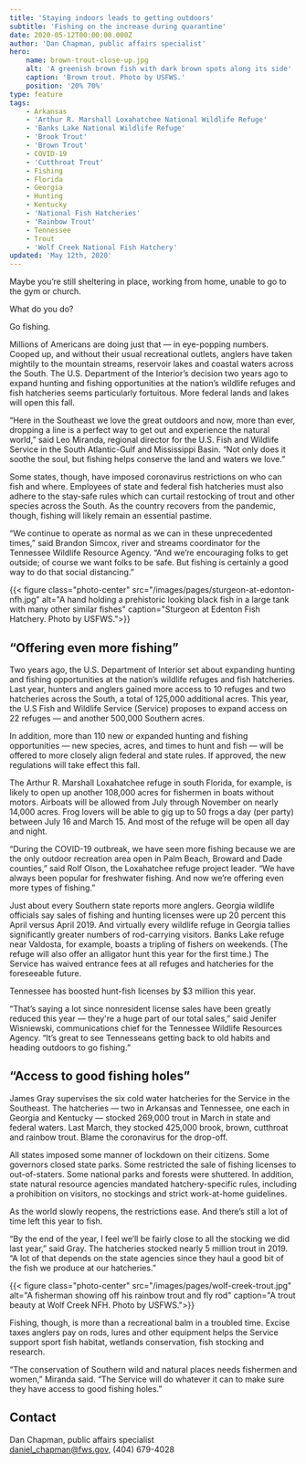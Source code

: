 ```yaml
---
title: 'Staying indoors leads to getting outdoors'
subtitle: 'Fishing on the increase during quarantine'
date: 2020-05-12T00:00:00.000Z
author: 'Dan Chapman, public affairs specialist'
hero:
    name: brown-trout-close-up.jpg
    alt: 'A greenish brown fish with dark brown spots along its side'
    caption: 'Brown trout. Photo by USFWS.'
    position: '20% 70%'
type: feature
tags:
    - Arkansas
    - 'Arthur R. Marshall Loxahatchee National Wildlife Refuge'
    - 'Banks Lake National Wildlife Refuge'
    - 'Brook Trout'
    - 'Brown Trout'
    - COVID-19
    - 'Cutthroat Trout'
    - Fishing
    - Florida
    - Georgia
    - Hunting
    - Kentucky
    - 'National Fish Hatcheries'
    - 'Rainbow Trout'
    - Tennessee
    - Trout
    - 'Wolf Creek National Fish Hatchery'
updated: 'May 12th, 2020'
---
```


Maybe you’re still sheltering in place, working from home, unable to go to the gym or church.

What do you do?

Go fishing.

Millions of Americans are doing just that &mdash; in eye-popping numbers. Cooped up, and without their usual recreational outlets, anglers have taken mightily to the mountain streams, reservoir lakes and coastal waters across the South. The U.S. Department of the Interior’s decision two years ago to expand hunting and fishing opportunities at the nation’s wildlife refuges and fish hatcheries seems particularly fortuitous. More federal lands and lakes will open this fall.

“Here in the Southeast we love the great outdoors and now, more than ever, dropping a line is a perfect way to get out and experience the natural world,” said Leo Miranda, regional director for the U.S. Fish and Wildlife Service in the South Atlantic-Gulf and Mississippi Basin. “Not only does it soothe the soul, but fishing helps conserve the land and waters we love.”

Some states, though, have imposed coronavirus restrictions on who can fish and where. Employees of state and federal fish hatcheries must also adhere to the stay-safe rules which can curtail restocking of trout and other species across the South. As the country recovers from the pandemic, though, fishing will likely remain an essential pastime.

“We continue to operate as normal as we can in these unprecedented times,” said Brandon Simcox, river and streams coordinator for the Tennessee Wildlife Resource Agency. “And we’re encouraging folks to get outside; of course we want folks to be safe. But fishing is certainly a good way to do that social distancing.”

{{< figure class="photo-center" src="/images/pages/sturgeon-at-edonton-nfh.jpg" alt="A hand holding a prehistoric looking black fish in a large tank with many other similar fishes" caption="Sturgeon at Edenton Fish Hatchery. Photo by USFWS.">}}

## “Offering even more fishing”

Two years ago, the U.S. Department of Interior set about expanding hunting and fishing opportunities at the nation’s wildlife refuges and fish hatcheries. Last year, hunters and anglers gained more access to 10 refuges and two hatcheries across the South, a total of 125,000 additional acres. This year, the U.S Fish and Wildlife Service (Service) proposes to expand access on 22 refuges &mdash; and another 500,000 Southern acres.

In addition, more than 110 new or expanded hunting and fishing opportunities &mdash; new species, acres, and times to hunt and fish &mdash; will be offered to more closely align federal and state rules. If approved, the new regulations will take effect this fall.

The Arthur R. Marshall Loxahatchee refuge in south Florida, for example, is likely to open up another 108,000 acres for fishermen in boats without motors. Airboats will be allowed from July through November on nearly 14,000 acres. Frog lovers will be able to gig up to 50 frogs a day (per party) between July 16 and March 15. And most of the refuge will be open all day and night.

“During the COVID-19 outbreak, we have seen more fishing because we are the only outdoor recreation area open in Palm Beach, Broward and Dade counties,” said Rolf Olson, the Loxahatchee refuge project leader. “We have always been popular for freshwater fishing. And now we’re offering even more types of fishing.”

Just about every Southern state reports more anglers. Georgia wildlife officials say sales of fishing and hunting licenses were up 20 percent this April versus April 2019. And virtually every wildlife refuge in Georgia tallies significantly greater numbers of rod-carrying visitors. Banks Lake refuge near Valdosta, for example, boasts a tripling of fishers on weekends. (The refuge will also offer an alligator hunt this year for the first time.) The Service has waived entrance fees at all refuges and hatcheries for the foreseeable future.

Tennessee has boosted hunt-fish licenses by $3 million this year.

“That’s saying a lot since nonresident license sales have been greatly reduced this year &mdash; they're a huge part of our total sales,” said Jenifer Wisniewski, communications chief for the Tennessee Wildlife Resources Agency. “It’s great to see Tennesseans getting back to old habits and heading outdoors to go fishing.”

## “Access to good fishing holes”

James Gray supervises the six cold water hatcheries for the Service in the Southeast. The hatcheries &mdash; two in Arkansas and Tennessee, one each in Georgia and Kentucky &mdash; stocked 269,000 trout in March in state and federal waters. Last March, they stocked 425,000 brook, brown, cutthroat and rainbow trout. Blame the coronavirus for the drop-off.

All states imposed some manner of lockdown on their citizens. Some governors closed state parks. Some restricted the sale of fishing licenses to out-of-staters. Some national parks and forests were shuttered. In addition, state natural resource agencies mandated hatchery-specific rules, including a prohibition on visitors, no stockings and strict work-at-home guidelines.

As the world slowly reopens, the restrictions ease. And there’s still a lot of time left this year to fish.

“By the end of the year, I feel we’ll be fairly close to all the stocking we did last year,” said Gray. The hatcheries stocked nearly 5 million trout in 2019. “A lot of that depends on the state agencies since they haul a good bit of the fish we produce at our hatcheries.”

{{< figure class="photo-center" src="/images/pages/wolf-creek-trout.jpg" alt="A fisherman showing off his rainbow trout and fly rod" caption="A trout beauty at Wolf Creek NFH. Photo by USFWS.">}}

Fishing, though, is more than a recreational balm in a troubled time. Excise taxes anglers pay on rods, lures and other equipment helps the Service support sport fish habitat, wetlands conservation, fish stocking and research.

“The conservation of Southern wild and natural places needs fishermen and women,” Miranda said. “The Service will do whatever it can to make sure they have access to good fishing holes.”

## Contact

Dan Chapman, public affairs specialist  
[daniel_chapman@fws.gov](mailto:daniel_chapman@fws.gov), (404) 679-4028